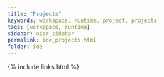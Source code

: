 ```yaml
---
title: "Projects"
keywords: workspace, runtime, project, projects
tags: [workspace, runtime]
sidebar: user_sidebar
permalink: ide_projects.html
folder: ide
---
```


{% include links.html %}
